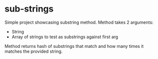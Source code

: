 # sub-strings

Simple project showcasing substring method. Method takes 2 arguments:
- String
- Array of strings to test as substrings against first arg

Method returns hash of substrings that match and how many times it matches the provided string.